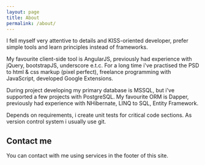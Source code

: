 ```yaml
---
layout: page
title: About
permalink: /about/
---
```


I fell myself very attentive to details and KISS-oriented developer, prefer simple tools and learn principles instead of frameworks.

My favourite client-side tool is AngularJS, previously had experience with jQuery, bootstrapJS, underscore e.t.c. For a long time i've practised the PSD to html & css markup (pixel perfect), freelance programming with JavaScript, developed Google Extensions.

During project developing my primary database is MSSQL, but i've supported a few projects with PostgreSQL. My favourite ORM is Dapper, previously had experience with NHibernate, LINQ to SQL, Entity Framework.

Depends on requirements, i create unit tests for critical code sections. As version control system i usually use git.

## Contact me 

You can contact with me using services in the footer of this site.